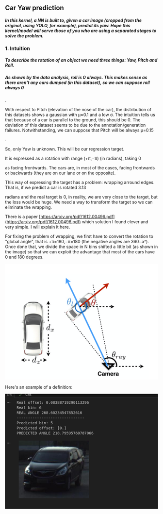## Car Yaw prediction
##### In this kernel, a NN is built to, given a car image (cropped from the original, using YOLO, for example), predict its yaw. Hope this kernel/model will serve those of you who are using a separated stages to solve the problem.

### 1. Intuition
##### To describe the rotation of an object we need three things: Yaw, Pitch and Roll.


##### As shown by the data analysis, roll is 0 always. This makes sense as there aren't any cars dumped (in this dataset), so we can suppose roll always 0

.

With respect to Pitch (elevation of the nose of the car), the distribution of this datasets shows a gaussian with μ≈0.1
and a low σ. The intuition tells us that because of a car is parallel to the ground, this should be 0. The deviation of this dataset seems to be due to the annotation/generation failures. Notwithstanding, we can suppose that Pitch will be always μ=0.15

.

So, only Yaw is unknown. This will be our regression target.

It is expressed as a rotation with range (+π,−π)
(in radians), taking 0

as facing frontwards. The cars are, in most of the cases, facing frontwards or backwards (they are on our lane or on the opposite).

This way of expressing the target has a problem: wrapping arround edges. That is, if we predict a car is rotated 3.13

radians and the real target is 0, in reality, we are very close to the target, but the loss would be huge. We need a way to transform the target so we can eliminate the wrapping.

There is a paper [https://arxiv.org/pdf/1612.00496.pdf](https://arxiv.org/pdf/1612.00496.pdf) which solution I found clever and very simple. I will explain it here.

For fixing the problem of wrapping, we first have to convert the rotation to "global angle", that is +π=180,−π=180
(the negative angles are 360−a^). Once done that, we divide the space in N bins shifted a little bit (as shown in the image) so that we can exploit the advantage that most of the cars have 0 and 180 degrees.

![example](/test_images/r5VjQxS.jpg)



Here's an example of a definition:

![test_images](/test_images/Снимокэкранаот2023-12-2018-19-36.png)
